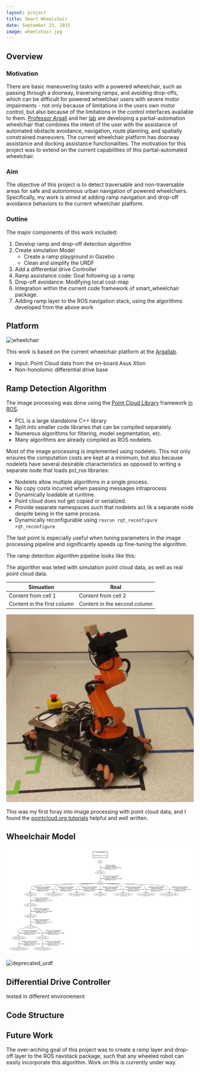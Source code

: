 ```yaml
---
layout: project
title: Smart Wheelchair
date: September 21, 2015
image: wheelchair.jpg
---
```


## Overview 


### Motivation

There are basic maneuvering tasks with a powered wheelchair, such as passing through a doorway, traversing ramps, and avoiding drop-offs, which can be difficult for powered wheelchair users with severe motor impairments - not only because of limitations in the users own motor control, but also because of the limitations in the control interfaces available to them. [Professor Argall](http://users.eecs.northwestern.edu/~argall/) and her [lab](http://smpp.northwestern.edu/research/argallab/) are developing a partial-automation wheelchair that combines the intent of the user with the assistance of automated obstacle avoidance, navigation, route planning, and spatially constrained maneuvers. The current wheelchair platform has doorway assistance and docking assistance functionalities. The motivation for this project was to extend on the current capabilities of this partial-automated wheelchair. 


### Aim

The objective of this project is to detect traversable and non-traversable areas for safe and autonomous urban navigation of powered wheelchairs. Specifically, my work is aimed at adding ramp navigation and drop-off avoidance behaviors to the current wheelchair platform. 

### Outline

The major components of this work included: 

1. Develop ramp and drop-off detection algorithm
2. Create simulation Model 
	* Create a ramp playground in Gazebo
    * Clean and simplify the URDF 
3. Add a differential drive Controller 
4. Ramp assistance code: Goal following up a ramp
5. Drop-off avoidance: Modifying local cost-map
6. Integration within the current code framework of smart_wheelchair package. 
7. Adding ramp layer to the ROS navigation stack, using the algorithms developed from the above work

## Platform

![wheelchair](https://raw.githubusercontent.com/MahdiehNejati/portfolio/gh-pages/public/images/wheeelchair_sim_model.png)

This work is based on the current wheelchair platform at the [Argallab](http://smpp.northwestern.edu/research/argallab/research.html). 

* Input: Point Cloud data from the on-board Asus Xtion
* Non-honolomic differential drive base

## Ramp Detection Algorithm

The image processing was done using the [Point Cloud Library](http://pointclouds.org/) framework [in ROS](http://wiki.ros.org/pcl). 

* PCL is a large standalone C++ library
* Split into smaller code libraries that can be compiled separately.
* Numerous algorithms for filtering, model segmentation, etc. 
* Many algorithms are already compiled as ROS nodelets.

Most of the image processing is implemented using nodelets. This not only ensures the computation costs are kept at a minimum, but also because nodelets have several desirable characteristics as opposed to writing a separate node that loads pcl_ros libraries: 

* Nodelets allow multiple algorithms in a single process.
* No copy costs incurred when passing messages intraprocess
* Dynamically loadable at runtime.
* Point cloud does not get copied or serialized.
* Provide separate namespaces such that nodelets act lik a separate node despite being in the same process. 
* Dynamically reconfigurable using 
	 ``` rosrun rqt_reconfigure rqt_reconfigure ```
	
The last point is especially useful when tuning parameters in the image processing pipeline and significantly speeds up fine-tuning the algorithm. 

The ramp detection algorithm pipeline looks like this: 


The algorithm was teted with simulation point cloud data, as well as real point cloud data. 

Simuation| Real
------------ | -------------
Content from cell 1 | Content from cell 2
Content in the first column | Content in the second column


![youbot](https://raw.githubusercontent.com/MahdiehNejati/portfolio/gh-pages/public/images/youbot_retrieve.png)


This was my first foray into image processing with point cloud data, and I found the [pointcloud.org tutorials](http://pointclouds.org/documentation/tutorials/) helpful and well written. 

## Wheelchair Model

![updated_urdf](https://raw.githubusercontent.com/MahdiehNejati/portfolio/gh-pages/public/images/new_tf.png)

![deprecated_urdf](https://raw.githubusercontent.com/MahdiehNejati/portfolio/gh-pages/public/images/old_tf.png)

## Differential Drive Controller

tested in different environement

## Code Structure


## Future Work

The over-arching goal of this project was to create a ramp layer and drop-off layer to the ROS navstack package, such that any wheeled robot can easily incorporate this algorithm. Work on this is currently under way. 
